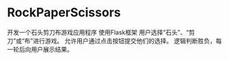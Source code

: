 # RockPaperScissors
开发一个石头剪刀布游戏应用程序 
使用Flask框架
用户选择“石头”、“剪刀”或“布”进行游戏。 
允许用户通过点击按钮提交他们的选择。 
逻辑判断胜负，每一轮后向用户展示结果。
